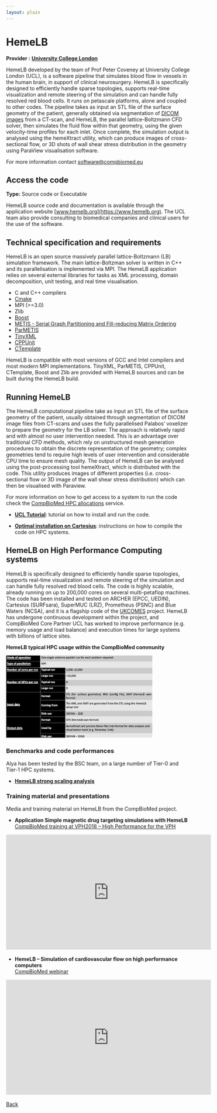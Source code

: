 ```yaml
---
layout: plain
---
```


# HemeLB

**Provider :** [**University College London**](https://www.compbiomed.eu/about/partners/ucl/)

HemeLB developed by the team of Prof Peter Coveney at University College London (UCL), is a software pipeline that simulates blood flow in vessels in the human brain, in support of clinical neurosurgery. HemeLB is specifically designed to efficiently handle sparse topologies, supports real-time visualization and remote steering of the simulation and can handle fully resolved red blood cells. It runs on petascale platforms, alone and coupled to other codes. The pipeline takes as input an STL file of the surface geometry of the patient, generally obtained via segmentation of [DICOM images](https://www.dicomstandard.org/) from a CT-scan, and HemeLB, the parallel lattice-Boltzmann CFD solver, then simulates the fluid flow within that geometry, using the given velocity-time profiles for each inlet. Once complete, the simulation output is analysed using the hemeXtract utility, which can produce images of cross-sectional flow, or 3D shots of wall shear stress distribution in the geometry using ParaView visualisation software. 

For more information contact [software@compbiomed.eu](emailto:software@compbiomed.eu)

## Access the code

**Type:** Source code or Executable

HemeLB source code and documentation is available through the application website [www.hemelb.org](https://www.hemelb.org).
The UCL team also provide consulting to biomedical companies and clinical users for the use of the software.


## Technical specification and requirements

HemeLB is an open source massively parallel lattice-Boltzmann (LB) simulation framework. The main lattice-Boltzman solver is written in C++ and its parallelisation is implemented via MPI. The HemeLB application relies on several external libraries for tasks as XML processing, domain decomposition, unit testing, and real time visualisation.

* C and C++ compilers
* [Cmake](https://cmake.org/)
* MPI (>=3.0)
* Zlib
* [Boost](https://www.boost.org/)
* [METIS - Serial Graph Partitioning and Fill-reducing Matrix Ordering](http://glaros.dtc.umn.edu/gkhome/metis/metis/overview) 
* [ParMETIS](http://glaros.dtc.umn.edu/gkhome/metis/parmetis/overview)
* [TinyXML](https://sourceforge.net/projects/tinyxml/)
* [CPPUnit](https://sourceforge.net/projects/cppunit/)
* [CTemplate](http://goog-ctemplate.sourceforge.net/)

HemeLB is compatible with most versions of GCC and Intel compilers and most modern MPI implementations. TinyXML, ParMETIS, CPPUnit, CTemplate, Boost and Zlib are provided with HemeLB sources and can be built during the HemeLB build. 

## Running HemeLB

The HemeLB computational pipeline take as input an STL file of the surface geometry of the patient, usually obtained through segmentation of DICOM image files from CT-scans and uses the fully parallelised Palabos’ voxelizer to prepare the geometry for the LB solver. The approach is relatively rapid and with almost no user intervention needed. This is an advantage over traditional CFD methods, which rely on unstructured mesh generation procedures to obtain the discrete representation of the geometry; complex geometries tend to require high levels of user intervention and considerable CPU time to ensure mesh quality. The output of HemeLB can be analysed using the post-processing tool hemeXtract, which is distributed with the code. This utility produces images of different properties (i.e. cross-sectional flow or 3D image of the wall shear stress distribution) which can then be visualised with Paraview.

For more information on how to get access to a system to run the code check the [CompBioMed HPC allocations](https://www.compbiomed.eu/high-performance-computer-allocations/) service.

* [**UCL Tutorial**](http://hemelb.org.s3-website.eu-west-2.amazonaws.com/tutorials/): tutorial on how to install and run the code.

* [**Optimal installation on Cartesius**](cart_hemelb.md): instructions on how to compile the code on HPC systems.


## HemeLB on High Performance Computing systems

HemeLB is specifically designed to efficiently handle sparse topologies, supports real-time visualization and remote steering of the simulation and can handle fully resolved red blood cells. The code is highly scalable, already running on up to 200,000 cores on several multi-petaflop machines. The code has been installed and tested on ARCHER (EPCC, UEDIN), Cartesius (SURFsara), SuperMUC (LRZ), Prometheus (PSNC) and Blue Waters (NCSA), and it is a flagship code of the [UKCOMES](http://www.ukcomes.org/) project. HemeLB has undergone continuous development within the project, and CompBioMed Core Partner UCL has worked to improve performance (e.g. memory usage and load balance) and execution times for large systems with billions of lattice sites.

**HemeLB typical HPC usage within the CompBioMed community**

<img src="spec_table.jpeg" width="400"/>

### Benchmarks and code performances

Alya has been tested by the BSC team, on a large number of Tier-0 and Tier-1 HPC systems. 

* [**HemeLB strong scaling analysis**](bench_hemelb1.md)

### Training material and presentations

Media and training material on HemeLB from the CompBioMed project.


* **Application Simple magnetic drug targeting simulations with HemeLB** <br/> 
[CompBioMed training at VPH2018 – High Performance for the VPH ](https://www.compbiomed.eu/events-2/high-performance-computing-for-the-vph/)

<iframe width="560" height="315" src="https://www.youtube.com/embed/aIedCumP6bw" frameborder="0" allow="accelerometer; autoplay; encrypted-media; gyroscope; picture-in-picture" allowfullscreen></iframe>

* **HemeLB – Simulation of cardiovascular flow on high performance computers** <br/> 
[CompBioMed webinar](https://www.compbiomed.eu/compbiomed-webinar-10)

<iframe width="560" height="315" src="https://www.youtube.com/embed/WFSMRml_gn4" frameborder="0" allow="accelerometer; autoplay; encrypted-media; gyroscope; picture-in-picture" allowfullscreen></iframe>

[Back](../..)

